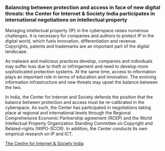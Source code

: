 ### Balancing between protection and access in face of new digital threats: the Center for Internet & Society India participates in international negotiations on intellectual property

Managing intellectual property (IP) in the cyberspace raises numerous challenges. It is necessary for companies and authors to protect IP in the digital world, which fuels innovation, differentiation and revenue. Copyrights, patents and trademarks are an important part of the digital landscape.

As malware and malicious practices develop, companies and individuals may suffer loss due to theft or infringement and need to develop more sophisticated protection systems. At the same time, access to information plays an important role in terms of education and innovation. The evolving information infrastructure and new threats may upset the balance between the two.

In India, the Center for Internet and Society defends the position that the balance between protection and access must be re-calibrated in the cyberspace. As such, the Center has participated in negotiations taking place at regional and international levels through the Regional Comprehensive Economic Partnership agreement (RCEP) and the World Intellectual Property Organization Standing Committee on Copyright and Related-rights (WIPO-SCCR). In addition, the Center conducts its own empirical research on IP and ICT. 

[The Centre for Internet & Society India](https://cis-india.org/)

